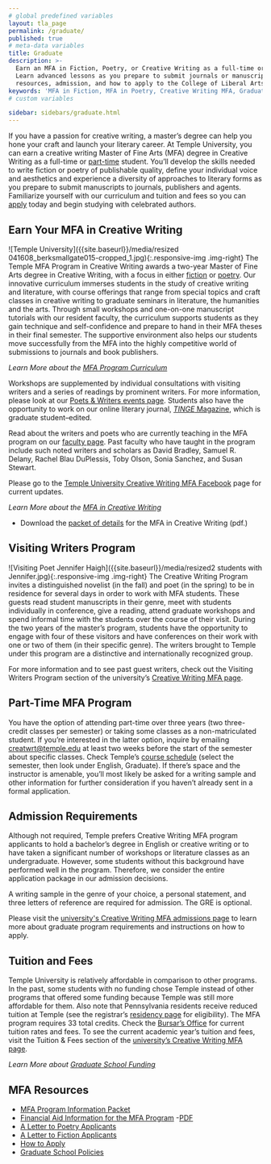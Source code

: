 ```yaml
---
# global predefined variables
layout: tla_page
permalink: /graduate/
published: true
# meta-data variables
title: Graduate
description: >-
  Earn an MFA in Fiction, Poetry, or Creative Writing as a full-time or part-time student in our graduate program.
  Learn advanced lessons as you prepare to submit journals or manuscripts. Learn more about tuition and fees,
  resources, admission, and how to apply to the College of Liberal Arts at Temple University!
keywords: 'MFA in Fiction, MFA in Poetry, Creative Writing MFA, Graduate Program, tuition, admission, resources'
# custom variables

sidebar: sidebars/graduate.html
---
```

If you have a passion for creative writing, a master’s degree can help you hone your craft and launch your literary career. At Temple University, you can earn a creative writing Master of Fine Arts (MFA) degree in Creative Writing as a full-time or [part-time](#part-time-mfa-program) student. You’ll develop the skills needed to write fiction or poetry of publishable quality, define your individual voice and aesthetics and experience a diversity of approaches to literary forms as you prepare to submit manuscripts to journals, publishers and agents. Familiarize yourself with our curriculum and tuition and fees so you can [apply](#admission-requirements) today and begin studying with celebrated authors.

## Earn Your MFA in Creative Writing
![Temple University]({{site.baseurl}}/media/resized 041608_berksmallgate015-cropped_1.jpg){:.responsive-img .img-right}
The Temple MFA Program in Creative Writing awards a two-year Master of Fine Arts degree in Creative Writing, with a focus in either [fiction](https://drive.google.com/file/d/1Kk8DZhAOcbIhuL0EeSQHehrnEPPR-x7L/view?usp=sharing) or [poetry](https://drive.google.com/file/d/1doJMLWXAl5FsLA0rRvYOD--HyztmI1YG/view?usp=sharing). Our innovative curriculum immerses students in the study of creative writing and literature, with course offerings that range from special topics and craft classes in creative writing to graduate seminars in literature, the humanities and the arts. Through small workshops and one-on-one manuscript tutorials with our resident faculty, the curriculum supports students as they gain technique and self-confidence and prepare to hand in their MFA theses in their final semester. The supportive environment also helps our students move successfully from the MFA into the highly competitive world of submissions to journals and book publishers.

_Learn More about the [MFA Program Curriculum](https://www.temple.edu/academics/degree-programs/creative-writing-mfa-la-crwr-mfa/cla-creative-writing-mfa-curriculum)_

Workshops are supplemented by individual consultations with visiting writers and a series of readings by prominent writers. For more information, please look at our [Poets & Writers events page](https://www.cla.temple.edu/creative-writing/poets-and-writers/). Students also have the opportunity to work on our online literary journal, [_TINGE_ Magazine](http://www.tingemagazine.org/), which is graduate student–edited.

Read about the writers and poets who are currently teaching in the MFA program on our [faculty page](https://www.cla.temple.edu/creative-writing/faculty/). Past faculty who have taught in the program include such noted writers and scholars as David Bradley, Samuel R. Delany, Rachel Blau DuPlessis, Toby Olson, Sonia Sanchez, and Susan Stewart.

Please go to the [Temple University Creative Writing MFA Facebook](https://www.facebook.com/templecreativewriting/) page for current updates.

_Learn More about the [MFA in Creative Writing](https://www.temple.edu/academics/degree-programs/creative-writing-mfa-la-crwr-mfa)_
- Download the [packet of details](https://drive.google.com/file/d/1v3P8b05cSRG1t2QtU3J-fAlDP7OeVpXP/view?usp=sharing) for the MFA in Creative Writing (pdf.)

## Visiting Writers Program
![Visiting Poet Jennifer Haigh]({{site.baseurl}}/media/resized2 students with Jennifer.jpg){:.responsive-img .img-right}
The Creative Writing Program invites a distinguished novelist (in the fall) and poet (in the spring) to be in residence for several days in order to work with MFA students. These guests read student manuscripts in their genre, meet with students individually in conference, give a reading, attend graduate workshops and spend informal time with the students over the course of their visit. During the two years of the master’s program, students have the opportunity to engage with four of these visitors and have conferences on their work with one or two of them (in their specific genre). The writers brought to Temple under this program are a distinctive and internationally recognized group. 

For more information and to see past guest writers, check out the Visiting Writers Program section of the university’s [Creative Writing MFA page](https://www.temple.edu/academics/degree-programs/creative-writing-mfa-la-crwr-mfa).

## Part-Time MFA Program
You have the option of attending part-time over three years (two three-credit classes per semester) or taking some classes as a non-matriculated student. If you’re interested in the latter option, inquire by emailing [creatwrt@temple.edu](mailto:creatwrt@temple.edu) at least two weeks before the start of the semester about specific classes. Check Temple’s [course schedule](http://www.temple.edu/apply/common/cdcheck.asp) (select the semester, then look under English, Graduate). If there’s space and the instructor is amenable, you’ll most likely be asked for a writing sample and other information for further consideration if you haven’t already sent in a formal application.

## Admission Requirements
Although not required, Temple prefers Creative Writing MFA program applicants to hold a bachelor’s degree in English or creative writing or to have taken a significant number of workshops or literature classes as an undergraduate. However, some students without this background have performed well in the program. Therefore, we consider the entire application package in our admission decisions.

A writing sample in the genre of your choice, a personal statement, and three letters of reference are required for admission. The GRE is optional.

Please visit the [university's Creative Writing MFA admissions page](https://www.temple.edu/academics/degree-programs/creative-writing-mfa-la-crwr-mfa/cla-creative-writing-mfa-admissions) to learn more about graduate program requirements and instructions on how to apply.

## Tuition and Fees
Temple University is relatively affordable in comparison to other programs. In the past, some students with no funding chose Temple instead of other programs that offered some funding because Temple was still more affordable for them. Also note that Pennsylvania residents receive reduced tuition at Temple (see the registrar’s [residency page](http://www.temple.edu/registrar/students/registration/residency/) for eligibility). The MFA program requires 33 total credits. Check the [Bursar’s Office](http://www.temple.edu/bursar/about/tuitionrates.htm) for current tuition rates and fees. To see the current academic year’s tuition and fees, visit the Tuition & Fees section of the [university’s Creative Writing MFA page](https://www.temple.edu/academics/degree-programs/creative-writing-mfa-la-crwr-mfa).

_Learn More about [Graduate School Funding](http://www.temple.edu/grad/finances/index.htm)_

## MFA Resources
- [MFA Program Information Packet](https://drive.google.com/file/d/1v3P8b05cSRG1t2QtU3J-fAlDP7OeVpXP/view?usp=sharing)
- [Financial Aid Information for the MFA Program](https://www.temple.edu/academics/degree-programs/creative-writing-mfa-la-crwr-mfa/cla-creative-writing-mfa-scholarships-financial-aid)
  -[PDF](https://drive.google.com/file/d/11DAg6RU81g9er_rfpcoo5z9iYTiFjUsX/view)
- [A Letter to Poetry Applicants](https://drive.google.com/file/d/1doJMLWXAl5FsLA0rRvYOD--HyztmI1YG/view)
- [A Letter to Fiction Applicants](https://drive.google.com/file/d/1Kk8DZhAOcbIhuL0EeSQHehrnEPPR-x7L/view)
- [How to Apply](https://www.temple.edu/academics/degree-programs/creative-writing-mfa-la-crwr-mfa/cla-creative-writing-mfa-admissions)
- [Graduate School Policies](http://www.temple.edu/grad/policies/index.htm)
